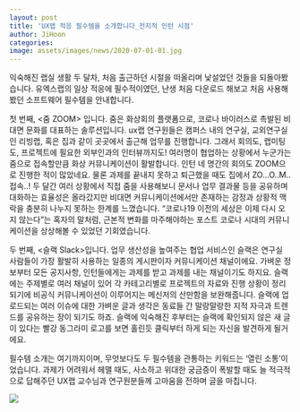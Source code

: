 ```yaml
---
layout: post
title: 'UX랩 적응 필수템을 소개합니다_전지적 인턴 시점'
author: JiHoon
categories: 
image: assets/images/news/2020-07-01-01.jpg
---
```

익숙해진 랩실 생활 두 달차, 처음 출근하던 시절을 떠올리며 낯설었던 것들을 되돌아봤습니다. 유엑스랩의 일상 적응에 필수적이였던, 난생 처음 다운로드 해보고 처음 사용해봤던 소프트웨어 필수템을 안내합니다.

첫 번째, <줌 ZOOM> 입니다. 줌은 화상회의 플랫폼으로, 코로나 바이러스로 촉발된 비대면 문화를 대표하는 솔루션입니다. ux랩 연구원들은 캠퍼스 내의 연구실, 교외연구실인 리빙랩, 혹은 집과 같이 곳곳에서 출근해 업무를 진행합니다. 그래서 회의도, 랩미팅도, 프로젝트에 필요한 외부인과의 인터뷰까지도! 여러명이 협업하는 상황에서 누군가는 줌으로 접속할만큼 화상 커뮤니케이션이 활발합니다. 인턴 네 명간의 회의도 ZOOM으로 진행한 적이 많았네요. 물론 과제를 끝내지 못하고 퇴근했을 때도 집에서 ZO...O..M..접속..! 두 달간 여러 상황에서 직접 줌을 사용해보니 문서나 업무 결과물 등을 공유하며 대화하는 효율성은 올라갔지만 비대면 커뮤니케이션에서만 존재하는 감정과 상황적 맥락을 충분히 나누지 못하는 한계를 느꼈습니다. “코로나19 이전의 세상은 이제 다시 오지 않는다”는 혹자의 말처럼, 근본적 변화를 마주해야하는 포스트 코로나 시대의 커뮤니케이션을 상상해볼 수 있었던 기회였습니다.

두 번째, <슬랙 Slack>입니다. 업무 생산성을 높여주는 협업 서비스인 슬랙은 연구실 사람들이 가장 활발히 사용하는 일종의 게시판이자 커뮤니케이션 채널이에요. 가벼운 정보부터 모든 공지사항, 인턴들에게는 과제를 받고 과제를 내는 채널이기도 하지요. 슬랙에는 주제별로 여러 채널이 있어 각 카테고리별로 프로젝트의 자료와 진행 상황이 정리되기에 비공식 커뮤니케이션이 이루어지는 메신저의 산만함을 보완해줍니다. 슬랙에 업로드되는 여러 이슈에 대한 가벼운 글과 생각은 동료들 간 말랑말랑한 지적 자극과 트렌드를 공유하는 장이 되기도 하죠. 슬랙에 익숙해진 후부터는 슬랙에 확인되지 않은 새 글이 있다는 빨강 동그라미 로고를 보면 홀린듯 클릭부터 하게 되는 자신을 발견하게 될거에요.

필수템 소개는 여기까지이며, 무엇보다도 두 필수템을 관통하는 키워드는 ‘열린 소통’이었습니다. 과제가 어려워서 헤맬 때도, 사소하고 위대한 궁금증이 폭발할 때도 늘 적극적으로 답해주던 UX랩 교수님과 연구원분들께 고마움을 전하며 글을 마칩니다.

<img src="{{site.baseurl}}/assets/images/news/2020-07-01-01.jpg">
